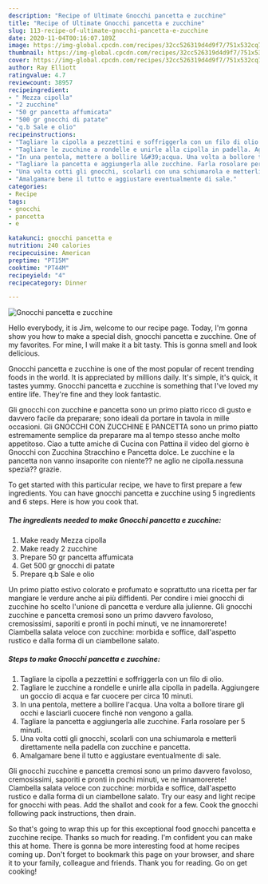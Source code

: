 ```yaml
---
description: "Recipe of Ultimate Gnocchi pancetta e zucchine"
title: "Recipe of Ultimate Gnocchi pancetta e zucchine"
slug: 113-recipe-of-ultimate-gnocchi-pancetta-e-zucchine
date: 2020-11-04T00:16:07.189Z
image: https://img-global.cpcdn.com/recipes/32cc526319d4d9f7/751x532cq70/gnocchi-pancetta-e-zucchine-recipe-main-photo.jpg
thumbnail: https://img-global.cpcdn.com/recipes/32cc526319d4d9f7/751x532cq70/gnocchi-pancetta-e-zucchine-recipe-main-photo.jpg
cover: https://img-global.cpcdn.com/recipes/32cc526319d4d9f7/751x532cq70/gnocchi-pancetta-e-zucchine-recipe-main-photo.jpg
author: Ray Elliott
ratingvalue: 4.7
reviewcount: 38957
recipeingredient:
- " Mezza cipolla"
- "2 zucchine"
- "50 gr pancetta affumicata"
- "500 gr gnocchi di patate"
- "q.b Sale e olio"
recipeinstructions:
- "Tagliare la cipolla a pezzettini e soffriggerla con un filo di olio."
- "Tagliare le zucchine a rondelle e unirle alla cipolla in padella. Aggiungere un goccio di acqua e far cuocere per circa 10 minuti."
- "In una pentola, mettere a bollire l&#39;acqua. Una volta a bollore tirare gli occhi e lasciarli cuocere finché non vengono a galla."
- "Tagliare la pancetta e aggiungerla alle zucchine. Farla rosolare per 5 minuti."
- "Una volta cotti gli gnocchi, scolarli con una schiumarola e metterli direttamente nella padella con zucchine e pancetta."
- "Amalgamare bene il tutto e aggiustare eventualmente di sale."
categories:
- Recipe
tags:
- gnocchi
- pancetta
- e

katakunci: gnocchi pancetta e 
nutrition: 240 calories
recipecuisine: American
preptime: "PT15M"
cooktime: "PT44M"
recipeyield: "4"
recipecategory: Dinner

---
```



![Gnocchi pancetta e zucchine](https://img-global.cpcdn.com/recipes/32cc526319d4d9f7/751x532cq70/gnocchi-pancetta-e-zucchine-recipe-main-photo.jpg)

Hello everybody, it is Jim, welcome to our recipe page. Today, I'm gonna show you how to make a special dish, gnocchi pancetta e zucchine. One of my favorites. For mine, I will make it a bit tasty. This is gonna smell and look delicious.

Gnocchi pancetta e zucchine is one of the most popular of recent trending foods in the world. It is appreciated by millions daily. It's simple, it's quick, it tastes yummy. Gnocchi pancetta e zucchine is something that I've loved my entire life. They're fine and they look fantastic.

Gli gnocchi con zucchine e pancetta sono un primo piatto ricco di gusto e davvero facile da preparare; sono ideali da portare in tavola in mille occasioni. Gli GNOCCHI CON ZUCCHINE E PANCETTA sono un primo piatto estremamente semplice da preparare ma al tempo stesso anche molto appetitoso. Ciao a tutte amiche di Cucina con Pattina il video del giorno è Gnocchi con Zucchina Stracchino e Pancetta dolce. Le zucchine e la pancetta non vanno insaporite con niente?? ne aglio ne cipolla.nessuna spezia?? grazie.


To get started with this particular recipe, we have to first prepare a few ingredients. You can have gnocchi pancetta e zucchine using 5 ingredients and 6 steps. Here is how you cook that.

<!--inarticleads1-->

##### The ingredients needed to make Gnocchi pancetta e zucchine:

1. Make ready  Mezza cipolla
1. Make ready 2 zucchine
1. Prepare 50 gr pancetta affumicata
1. Get 500 gr gnocchi di patate
1. Prepare q.b Sale e olio


Un primo piatto estivo colorato e profumato e soprattutto una ricetta per far mangiare le verdure anche ai più diffidenti. Per condire i miei gnocchi di zucchine ho scelto l&#39;unione di pancetta e verdure alla julienne. Gli gnocchi zucchine e pancetta cremosi sono un primo davvero favoloso, cremosissimi, saporiti e pronti in pochi minuti, ve ne innamorerete! Ciambella salata veloce con zucchine: morbida e soffice, dall&#39;aspetto rustico e dalla forma di un ciambellone salato. 

<!--inarticleads2-->

##### Steps to make Gnocchi pancetta e zucchine:

1. Tagliare la cipolla a pezzettini e soffriggerla con un filo di olio.
1. Tagliare le zucchine a rondelle e unirle alla cipolla in padella. Aggiungere un goccio di acqua e far cuocere per circa 10 minuti.
1. In una pentola, mettere a bollire l&#39;acqua. Una volta a bollore tirare gli occhi e lasciarli cuocere finché non vengono a galla.
1. Tagliare la pancetta e aggiungerla alle zucchine. Farla rosolare per 5 minuti.
1. Una volta cotti gli gnocchi, scolarli con una schiumarola e metterli direttamente nella padella con zucchine e pancetta.
1. Amalgamare bene il tutto e aggiustare eventualmente di sale.


Gli gnocchi zucchine e pancetta cremosi sono un primo davvero favoloso, cremosissimi, saporiti e pronti in pochi minuti, ve ne innamorerete! Ciambella salata veloce con zucchine: morbida e soffice, dall&#39;aspetto rustico e dalla forma di un ciambellone salato. Try our easy and light recipe for gnocchi with peas. Add the shallot and cook for a few. Cook the gnocchi following pack instructions, then drain. 

So that's going to wrap this up for this exceptional food gnocchi pancetta e zucchine recipe. Thanks so much for reading. I'm confident you can make this at home. There is gonna be more interesting food at home recipes coming up. Don't forget to bookmark this page on your browser, and share it to your family, colleague and friends. Thank you for reading. Go on get cooking!
